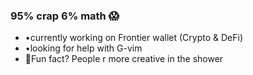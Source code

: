 ### 95% crap 6% math 😱

- •currently working on Frontier wallet 
              (Crypto & DeFi)
- •looking for help with G-vim
- 💬Fun fact? People r more creative in the shower 
